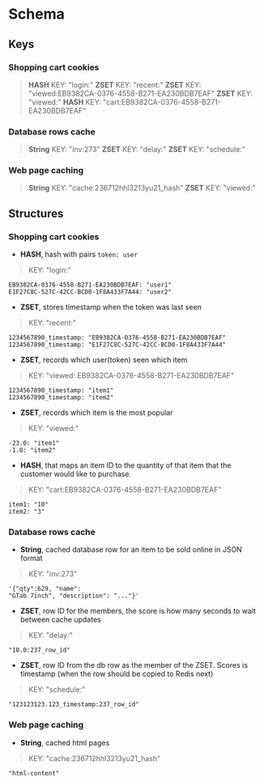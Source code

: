 # Schema

## Keys

### Shopping cart cookies
> **HASH**   KEY: "login:"
> **ZSET**   KEY: "recent:"
> **ZSET**   KEY: "viewed:EB9382CA-0376-4558-B271-EA230BDB7EAF"
> **ZSET**   KEY: "viewed:"
> **HASH**   KEY: "cart:EB9382CA-0376-4558-B271-EA230BDB7EAF"

### Database rows cache
> **String** KEY: "inv:273"
> **ZSET**   KEY: "delay:"
> **ZSET**   KEY: "schedule:"

### Web page caching
> **String** KEY: "cache:236712hhl3213yu21_hash"
> **ZSET**   KEY: "viewed:"

## Structures

### Shopping cart cookies
- **HASH**, hash with pairs `token: user` 
> KEY: "login:"
  ```
  EB9382CA-0376-4558-B271-EA230BDB7EAF: "user1"
  E1F27C8C-527C-42CC-BCD0-1F8A433F7A44: "user2"
  ```

- **ZSET**, stores timestamp when the token was last seen
> KEY: "recent:"
  ```
  1234567890_timestamp: "EB9382CA-0376-4558-B271-EA230BDB7EAF"
  1234567890_timestamp: "E1F27C8C-527C-42CC-BCD0-1F8A433F7A44"
  ```

- **ZSET**, records which user(token) seen which item
> KEY: "viewed: EB9382CA-0376-4558-B271-EA230BDB7EAF"
  ```
  1234567890_timestamp: "item1"
  1234567890_timestamp: "item2"
  ```

- **ZSET**, records which item is the most popular
> KEY: "viewed:"
  ```
  -23.0: "item1"
  -1.0: "item2"
  ```

- **HASH**, that maps an item ID to the quantity of that item that the customer would like to purchase.
> KEY: "cart:EB9382CA-0376-4558-B271-EA230BDB7EAF"
  ```
  item1: "10"
  item2: "3"
  ```

### Database rows cache
- **String**, cached database row for an item to be sold online in JSON format
> KEY: "inv:273"
  ```
  '{"qty":629, "name":
  "GTab 7inch", "description": "..."}'
  ```

- **ZSET**, row ID for the members, the score is how many seconds to wait between cache updates
> KEY: "delay:"
  ```
  "10.0:237_row_id"
  ```

- **ZSET**, row ID from the db row as the member of the ZSET. Scores is timestamp (when the row should be copied to Redis next)
> KEY: "schedule:"
  ```
  "123123123.123_timestamp:237_row_id"
  ```

### Web page caching
- **String**, cached html pages
> KEY: "cache:236712hhl3213yu21_hash"
  ```
  "html-content"
  ```
